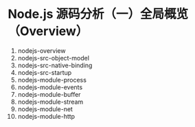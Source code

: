 # Node.js 源码分析（一）全局概览（Overview）

1. nodejs-overview
2. nodejs-src-object-model
3. nodejs-src-native-binding
4. nodejs-src-startup
5. nodejs-module-process
5. nodejs-module-events
5. nodejs-module-buffer
5. nodejs-module-stream
5. nodejs-module-net
5. nodejs-module-http
